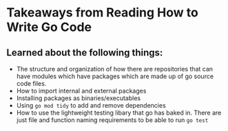 # Takeaways from Reading How to Write Go Code
## Learned about the following things:
- The structure and organization of how there are repositories that can have modules which have packages which are made up of go source code files.
- How to import internal and external packages
- Installing packages as binaries/executables
- Using `go mod tidy` to add and remove dependencies
- How to use the lightweight testing libary that go has baked in. There are just file and function naming requirements to be able to run `go test`
